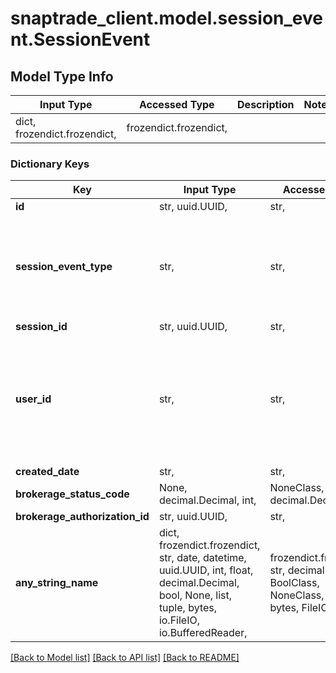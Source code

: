# snaptrade_client.model.session_event.SessionEvent

## Model Type Info
Input Type | Accessed Type | Description | Notes
------------ | ------------- | ------------- | -------------
dict, frozendict.frozendict,  | frozendict.frozendict,  |  | 

### Dictionary Keys
Key | Input Type | Accessed Type | Description | Notes
------------ | ------------- | ------------- | ------------- | -------------
**id** | str, uuid.UUID,  | str,  |  | [optional] value must be a uuid
**session_event_type** | str,  | str,  |  | [optional] must be one of ["CONNECTION_FAILED", "DISCLAIMER_ACCEPTED", "BROKERAGE_CONNECTION_INITIATED", "BROKERAGE_AUTHENTICATION", "MFA_AUTHORIZATION", "CONNECTION_SUCCESSFUL", "PARTNER_REDIRECT", ] 
**session_id** | str, uuid.UUID,  | str,  |  | [optional] value must be a uuid
**user_id** | str,  | str,  | SnapTrade User ID. Provided by SnapTrade Partner. Can be any string, as long as it&#x27;s unique to a user | [optional] 
**created_date** | str,  | str,  | Time | [optional] 
**brokerage_status_code** | None, decimal.Decimal, int,  | NoneClass, decimal.Decimal,  |  | [optional] 
**brokerage_authorization_id** | str, uuid.UUID,  | str,  |  | [optional] value must be a uuid
**any_string_name** | dict, frozendict.frozendict, str, date, datetime, uuid.UUID, int, float, decimal.Decimal, bool, None, list, tuple, bytes, io.FileIO, io.BufferedReader,  | frozendict.frozendict, str, decimal.Decimal, BoolClass, NoneClass, tuple, bytes, FileIO | any string name can be used but the value must be the correct type | [optional]

[[Back to Model list]](../../README.md#documentation-for-models) [[Back to API list]](../../README.md#documentation-for-api-endpoints) [[Back to README]](../../README.md)

